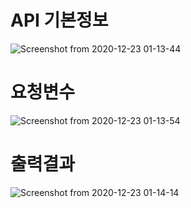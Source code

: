 # API 기본정보

![Screenshot from 2020-12-23 01-13-44](https://user-images.githubusercontent.com/54614865/102909407-45c4d500-44bc-11eb-8b8d-04b3bdee7c28.png)

# 요청변수
![Screenshot from 2020-12-23 01-13-54](https://user-images.githubusercontent.com/54614865/102909414-478e9880-44bc-11eb-8eaf-c4dd2a84f218.png)

# 출력결과
![Screenshot from 2020-12-23 01-14-14](https://user-images.githubusercontent.com/54614865/102909424-4a898900-44bc-11eb-9265-cb441b5e914a.png)
